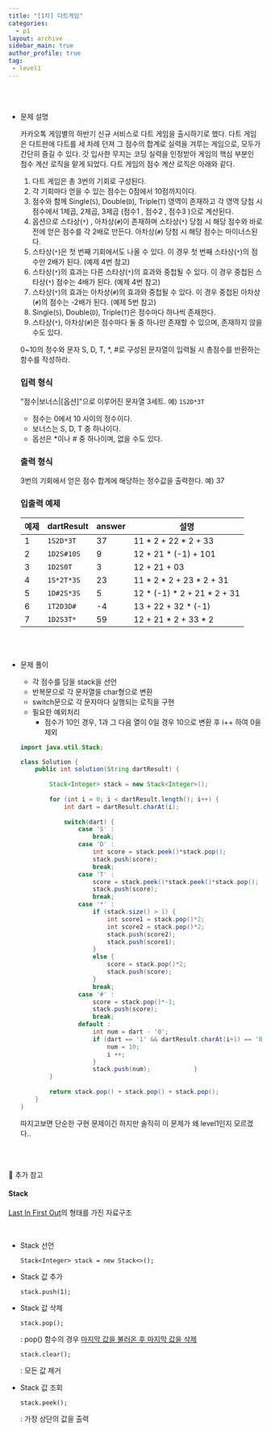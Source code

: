```yaml
---
title: "[1차] 다트게임"
categories:
  - p1
layout: archive
sidebar_main: true
author_profile: true
tag:
 - level1
---
```


<br>

<br>

- 문제 설명

  

  카카오톡 게임별의 하반기 신규 서비스로 다트 게임을 출시하기로 했다. 다트 게임은 다트판에 다트를 세 차례 던져 그 점수의 합계로 실력을 겨루는 게임으로, 모두가 간단히 즐길 수 있다.
  갓 입사한 무지는 코딩 실력을 인정받아 게임의 핵심 부분인 점수 계산 로직을 맡게 되었다. 다트 게임의 점수 계산 로직은 아래와 같다.

  1. 다트 게임은 총 3번의 기회로 구성된다.
  2. 각 기회마다 얻을 수 있는 점수는 0점에서 10점까지이다.
  3. 점수와 함께 Single(`S`), Double(`D`), Triple(`T`) 영역이 존재하고 각 영역 당첨 시 점수에서 1제곱, 2제곱, 3제곱 (점수1 , 점수2 , 점수3 )으로 계산된다.
  4. 옵션으로 스타상(`*`) , 아차상(`#`)이 존재하며 스타상(`*`) 당첨 시 해당 점수와 바로 전에 얻은 점수를 각 2배로 만든다. 아차상(`#`) 당첨 시 해당 점수는 마이너스된다.
  5. 스타상(`*`)은 첫 번째 기회에서도 나올 수 있다. 이 경우 첫 번째 스타상(`*`)의 점수만 2배가 된다. (예제 4번 참고)
  6. 스타상(`*`)의 효과는 다른 스타상(`*`)의 효과와 중첩될 수 있다. 이 경우 중첩된 스타상(`*`) 점수는 4배가 된다. (예제 4번 참고)
  7. 스타상(`*`)의 효과는 아차상(`#`)의 효과와 중첩될 수 있다. 이 경우 중첩된 아차상(`#`)의 점수는 -2배가 된다. (예제 5번 참고)
  8. Single(`S`), Double(`D`), Triple(`T`)은 점수마다 하나씩 존재한다.
  9. 스타상(`*`), 아차상(`#`)은 점수마다 둘 중 하나만 존재할 수 있으며, 존재하지 않을 수도 있다.

  0~10의 정수와 문자 S, D, T, *, #로 구성된 문자열이 입력될 시 총점수를 반환하는 함수를 작성하라.

  ### 입력 형식

  "점수|보너스|[옵션]"으로 이루어진 문자열 3세트.
  예) `1S2D*3T`

  - 점수는 0에서 10 사이의 정수이다.
  - 보너스는 S, D, T 중 하나이다.
  - 옵선은 *이나 # 중 하나이며, 없을 수도 있다.

  ### 출력 형식

  3번의 기회에서 얻은 점수 합계에 해당하는 정수값을 출력한다.
  예) 37

  ### 입출력 예제

  | 예제 | dartResult | answer | 설명                        |
  | ---- | ---------- | ------ | --------------------------- |
  | 1    | `1S2D*3T`  | 37     | 11 * 2 + 22 * 2 + 33        |
  | 2    | `1D2S#10S` | 9      | 12 + 21 * (-1) + 101        |
  | 3    | `1D2S0T`   | 3      | 12 + 21 + 03                |
  | 4    | `1S*2T*3S` | 23     | 11 * 2 * 2 + 23 * 2 + 31    |
  | 5    | `1D#2S*3S` | 5      | 12 * (-1) * 2 + 21 * 2 + 31 |
  | 6    | `1T2D3D#`  | -4     | 13 + 22 + 32 * (-1)         |
  | 7    | `1D2S3T*`  | 59     | 12 + 21 * 2 + 33 * 2        |

<br>

<br>

- 문제 풀이

  - 각 점수를 담을 stack을 선언 
  - 반복문으로 각 문자열을 char형으로 변환 
  - switch문으로 각 문자마다 실행되는 로직을 구현 
  - 필요한 예외처리
    - 점수가 10인 경우, 1과 그 다음 열이 0일 경우 10으로 변환 후 i++ 하여 0을 제외

  ````java
  import java.util.Stack;
  
  class Solution {
      public int solution(String dartResult) {
             
          Stack<Integer> stack = new Stack<Integer>();
          
          for (int i = 0; i < dartResult.length(); i++) {
              int dart = dartResult.charAt(i);
              
              switch(dart) {
                  case 'S' :
                      break;
                  case 'D' :
                      int score = stack.peek()*stack.pop();
                      stack.push(score);
                      break;
                  case 'T' :
                      score = stack.peek()*stack.peek()*stack.pop();
                      stack.push(score);
                      break;
                  case '*' :
                      if (stack.size() > 1) {
                          int score1 = stack.pop()*2;
                          int score2 = stack.pop()*2;
                          stack.push(score2);
                          stack.push(score1);
                      }
                      else {
                          score = stack.pop()*2;
                          stack.push(score);
                      }
                      break;
                  case '#' :
                      score = stack.pop()*-1;
                      stack.push(score);
                      break;
                  default : 
                      int num = dart - '0';
                      if (dart == '1' && dartResult.charAt(i+1) == '0') {
                          num = 10;
                          i ++;
                      }
                      stack.push(num);            }
          }
          
          return stack.pop() + stack.pop() + stack.pop();
      }
  }
  ````

  따지고보면 단순한 구현 문제이긴 하지만 솔직히 이 문제가 왜 level1인지 모르겠다.. 

  <br>

  <br>

📌 추가 참고

#### Stack

<u>Last In First Out</u>의 형태를 가진 자료구조 

<br>

- Stack 선언

  `Stack<Integer> stack = new Stack<>();`

- Stack 값 추가 

  `stack.push(1);`

- Stack 값 삭제

  `stack.pop();`

  : pop() 함수의 경우 <u>마지막 값을 불러온 후 마지막 값을 삭제</u>

  `stack.clear();`

  : 모든 값 제거 

- Stack 값 조회

  `stack.peek();`

  : 가장 상단의 값을 출력